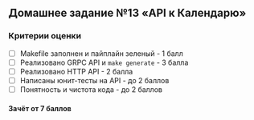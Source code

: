 ## Домашнее задание №13 «API к Календарю»

### Критерии оценки
- [ ] Makefile заполнен и пайплайн зеленый - 1 балл
- [ ] Реализовано GRPC API и `make generate` - 3 балла
- [ ] Реализовано HTTP API - 2 балла
- [ ] Написаны юнит-тесты на API - до 2 баллов
- [ ] Понятность и чистота кода - до 2 баллов

#### Зачёт от 7 баллов
